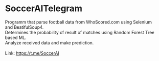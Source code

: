 # SoccerAITelegram

Programm that parse football data from WhoScored.com using Selenium and BeatifulSoup4.<br />
Determines the probability of result of matches using Random Forest Tree based ML.<br />
Analyze received data and make prediction.<br />
<br />
Link: https://t.me/SoccerAI


